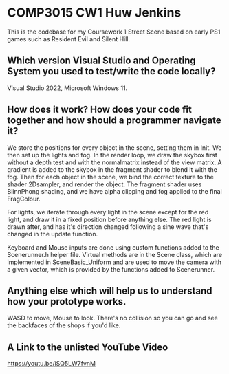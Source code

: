 # COMP3015 CW1 Huw Jenkins
This is the codebase for my Coursework 1 Street Scene based on early PS1 games such as Resident Evil and Silent Hill.
## Which version Visual Studio and Operating System you used to test/write the code locally?
Visual Studio 2022, Microsoft Windows 11.
## How does it work? How does your code fit together and how should a programmer navigate it?
We store the positions for every object in the scene, setting them in Init. We then set up the lights and fog. In the render loop, we draw the skybox first without a depth test and with the normalmatrix instead of the view matrix. A gradient is added to the skybox in the fragment shader to blend it with the fog. Then for each object in the scene, we bind the correct texture to the shader 2Dsampler, and render the object. The fragment shader uses BlinnPhong shading, and we have alpha clipping and fog applied to the final FragColour.

For lights, we iterate through every light in the scene except for the red light, and draw it in a fixed position before anything else. The red light is drawn after, and has it's direction changed following a sine wave that's changed in the update function.

Keyboard and Mouse inputs are done using custom functions added to the Scenerunner.h helper file. Virtual methods are in the Scene class, which are implemented in SceneBasic_Uniform and are used to move the camera with a given vector, which is provided by the functions added to Scenerunner.
## Anything else which will help us to understand how your prototype works.
WASD to move, Mouse to look. There's no collision so you can go and see the backfaces of the shops if you'd like.
## A Link to the unlisted YouTube Video 
https://youtu.be/iSQ5LW7fvnM

